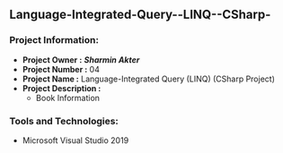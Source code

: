 ## Language-Integrated-Query--LINQ--CSharp-
### Project Information: 
   * __Project Owner :__ *__Sharmin Akter__*
   * __Project Number :__ 04
   * __Project Name :__ Language-Integrated Query (LINQ) (CSharp Project)
   * __Project Description :__  
        * Book Information    

### Tools and Technologies:  
   * Microsoft Visual Studio 2019
